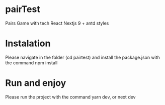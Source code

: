# pairTest
Pairs Game with tech React Nextjs 9 + antd styles

# Instalation
Please navigate in the folder (cd pairtest) and install the package.json with the command npm install 

# Run and enjoy
Please run the project with the command yarn dev, or next dev


